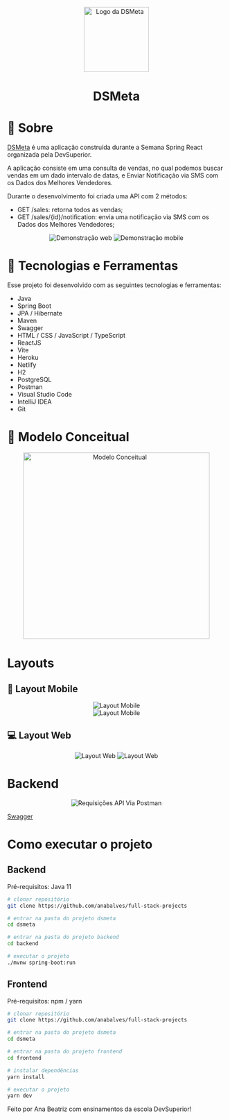 <p align="center">
  <a href="https://dsmeta-anabalves.netlify.app/">
    <img src="./.github/logo.svg" height="150" alt="Logo da DSMeta"/>
  </a>
</p>

<h1 align="center">DSMeta</h1>

# 📖 Sobre

[DSMeta](https://dsmeta-anabalves.netlify.app/) é uma aplicação construída durante a Semana Spring React organizada pela DevSuperior.

A aplicação consiste em uma consulta de vendas, no qual podemos buscar vendas em um dado intervalo de datas, e Enviar Notificação via SMS com os Dados dos Melhores Vendedores.

Durante o desenvolvimento foi criada uma API com 2 métodos:

- GET ​/sales: retorna todos as vendas;
- GET ​/sales/{id}/notification: envia uma notificação via SMS com os Dados dos Melhores Vendedores;

<p align="center">
  <img alt="Demonstração web" src="./.github/web.gif">
  <img alt="Demonstração mobile" src="./.github/mobile.gif">
</p>

# 🚀 Tecnologias e Ferramentas

Esse projeto foi desenvolvido com as seguintes tecnologias e ferramentas:

- Java
- Spring Boot
- JPA / Hibernate
- Maven
- Swagger
- HTML / CSS / JavaScript / TypeScript
- ReactJS
- Vite
- Heroku
- Netlify
- H2
- PostgreSQL
- Postman
- Visual Studio Code
- IntelliJ IDEA
- Git

# 🎲 Modelo Conceitual

<p align="center">
  <img alt="Modelo Conceitual" src="./.github/mc.png" width="430px">
</p>

# Layouts

## 📱 Layout Mobile

<p align="center">
  <img alt="Layout Mobile" src="./.github/layout-mobile-1.png">
  <br>
  <img alt="Layout Mobile" src="./.github/layout-mobile-2.png">
</p>

## 💻 Layout Web

<p align="center">
  <img alt="Layout Web" src="./.github/layout-web-1.png">
  <img alt="Layout Web" src="./.github/layout-web-2.png">
</p>

# Backend

<p align="center">
  <img alt="Requisições API Via Postman" src="./.github/postman.gif">
</p>

[Swagger](https://dsmeta-anabalves.herokuapp.com/swagger-ui/)

# Como executar o projeto

## Backend

Pré-requisitos: Java 11

```bash
# clonar repositório
git clone https://github.com/anabalves/full-stack-projects

# entrar na pasta do projeto dsmeta
cd dsmeta

# entrar na pasta do projeto backend
cd backend

# executar o projeto
./mvnw spring-boot:run
```

## Frontend

Pré-requisitos: npm / yarn

```bash
# clonar repositório
git clone https://github.com/anabalves/full-stack-projects

# entrar na pasta do projeto dsmeta
cd dsmeta

# entrar na pasta do projeto frontend
cd frontend

# instalar dependências
yarn install

# executar o projeto
yarn dev
```

Feito por Ana Beatriz com ensinamentos da escola DevSuperior!

